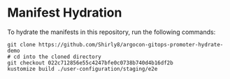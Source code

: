# Manifest Hydration

To hydrate the manifests in this repository, run the following commands:

```shell
git clone https://github.com/Shirly8/argocon-gitops-promoter-hydrate-demo
# cd into the cloned directory
git checkout 022c712856e55c4247bfe0c0738b740d4b16df2b
kustomize build ./user-configuration/staging/e2e
```
